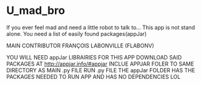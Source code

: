 # U_mad_bro
If you ever feel mad and need a little robot to talk to...
This app is not stand alone. You need a list of easily found packages(appJar)

MAIN CONTRIBUTOR FRANÇOIS LABONVILLE  (FLABONV)

YOU WILL NEED appJar LIBRAIRIES FOR THIS APP
DOWNLOAD SAID PACKAGES AT http://appjar.info/#appjar
INCLUE APPJAR FOLER TO SAME DIRECTORY AS MAIN .py FILE
RUN .py FILE
THE appJar FOLDER HAS THE PACKAGES NEEDED TO RUN APP AND HAS NO DEPENDENCIES
LOL

